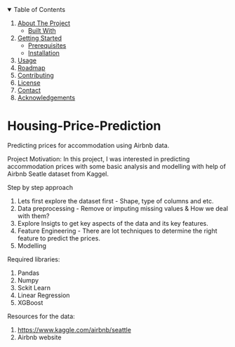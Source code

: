 
<details open="open">
  <summary>Table of Contents</summary>
  <ol>
    <li>
      <a href="#about-the-project">About The Project</a>
      <ul>
        <li><a href="#built-with">Built With</a></li>
      </ul>
    </li>
    <li>
      <a href="#getting-started">Getting Started</a>
      <ul>
        <li><a href="#prerequisites">Prerequisites</a></li>
        <li><a href="#installation">Installation</a></li>
      </ul>
    </li>
    <li><a href="#usage">Usage</a></li>
    <li><a href="#roadmap">Roadmap</a></li>
    <li><a href="#contributing">Contributing</a></li>
    <li><a href="#license">License</a></li>
    <li><a href="#contact">Contact</a></li>
    <li><a href="#acknowledgements">Acknowledgements</a></li>
  </ol>
</details>

# Housing-Price-Prediction
Predicting prices for accommodation using Airbnb data.

Project Motivation:
In this project, I was interested in predicting accommodation prices with some basic analysis and modelling with help of Airbnb Seatle dataset from Kaggel.


Step by step approach
1. Lets first explore the dataset first - Shape, type of columns and etc.
2. Data preprocessing -  Remove or imputing missing values & How we deal with them?
3. Explore Insigts to get key aspects of the data and its key features.
4. Feature Engineering - There are lot techniques to determine the right feature to predict the prices.
5. Modelling

Required libraries:
1. Pandas
2. Numpy
3. Sckit Learn 
4. Linear Regression 
5. XGBoost

Resources for the data:
1. https://www.kaggle.com/airbnb/seattle
2. Airbnb website
